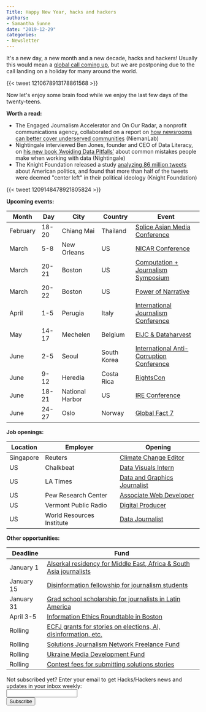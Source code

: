 ```yaml
---
Title: Happy New Year, hacks and hackers
authors: 
- Samantha Sunne
date: "2019-12-29"
categories:
- Newsletter
---
```


It's a new day, a new month and a new decade, hacks and hackers! Usually this would mean a [global call coming up](https://hackshackers.com/resources/global-open-call/), but we are postponing due to the call landing on a holiday for many around the world.

{{< tweet 1210678913178861568 >}}

Now let's enjoy some brain food while we enjoy the last few days of the twenty-teens.

**Worth a read:**

* The Engaged Journalism Accelerator and On Our Radar, a nonprofit communications agency, collaborated on a report on [how newsrooms can better cover underserved communities](https://www.niemanlab.org/2019/12/here-is-a-step-by-step-guide-for-news-outlets-to-share-power-with-underserved-communities/) (NiemanLab)
* Nightingale interviewed Ben Jones, founder and CEO of Data Literacy, on [his new book ‘Avoiding Data Pitfalls’](https://medium.com/nightingale/avoiding-data-pitfalls-an-interview-with-ben-jones-e06c67bf25c4) about common mistakes people make when working with data (Nightingale)
* The Knight Foundation released a study [analyzing 86 million tweets](https://knightfoundation.org/articles/polarization-in-the-twittersphere-what-86-million-tweets-reveal-about-the-political-makeup-of-american-twitter-users-and-how-they-engage-with-news/) about American politics, and found that more than half of the tweets were deemed "center left" in their political ideology (Knight Foundation)

{{< tweet 1209148478921805824 >}}

**Upcoming events:**

| Month | Day | City | Country | Event |
| ----- | --- | ---- | ------- | ----- |
February | 18-20 | Chiang Mai | Thailand | [Splice Asian Media Conference](https://www.splicemedia.com/splicebeta2019/)
March | 5-8 | New Orleans | US | [NICAR Conference](https://www.ire.org/events-and-training/conferences/nicar-2020)
March | 20-21 | Boston | US | [Computation + Journalism Symposium](https://cj2020.northeastern.edu/)
March | 20-22 | Boston | US | [Power of Narrative](http://www.bu.edu/com/narrative/index.html)
April | 1-5 | Perugia | Italy | [International Journalism Conference](https://www.journalismfestival.com/)
May | 14-17 | Mechelen | Belgium | [EIJC & Dataharvest](https://dataharvest.eu/)
June | 2-5 | Seoul | South Korea | [International Anti-Corruption Conference](https://iaccseries.org/blog/19th-international-anti-corruption-conference-will-take-place-on-2-5-june-2020-in-seoul-korea/)
June | 9-12 | Heredia | Costa Rica | [RightsCon](https://www.facebook.com/events/2389136194744554/)
June | 18-21 | National Harbor | US | [IRE Conference](https://www.ire.org/events-and-training/event/4125)
June | 24-27 | Oslo | Norway | [Global Fact 7](https://www.poynter.org/fact-checking/2019/apply-now-for-the-seventh-global-fact-checking-summit-in-oslo/)

**Job openings:**

| Location | Employer | Opening |
| -------- | -------- | ------- |
Singapore | Reuters | [Climate Change Editor](https://talkingbiznews.com/biz-news-help-wanted/reuters-seeks-editor-to-oversee-climate-change-coverage/)
US | Chalkbeat | [Data Visuals Intern](https://jobs.chalkbeat.org/jobs/data-visuals-intern/)
US | LA Times | [Data and Graphics Journalist](https://twitter.com/latguild/status/1207359161006096384)
US | Pew Research Center | [Associate Web Developer](https://jobs-prc.icims.com/jobs/6160/associate-web-developer/job?mobile=false&width=641&height=500&bga=true&needsRedirect=false&jan1offset=-300&jun1offset=-240)
US | Vermont Public Radio | [Digital Producer](https://twitter.com/vprnet/status/1207644509691142145)
US | World Resources Institute | [Data Journalist](https://jobs.jobvite.com/wri/job/oaBKbfwq?__jvst=Career+Site)

**Other opportunities:**

| Deadline | Fund |
| -------- | ---- |
January 1 | [Alserkal residency for Middle East, Africa & South Asia journalists](https://careerssearch.bbc.co.uk/jobs/job/Senior-subeditor/46482) 
January 15 | [Disinformation fellowship for journalism students](https://culturalvistas.org/articles/press-releases/journalism-students-apply-now-for-an-international-fellowship-focused-on-curbing-fake-news/)
January 31 | [Grad school scholarship for journalists in Latin America](https://careers.bloomberg.com/job/detail/79487?lc=Brasilia)
April 3-5 | [Information Ethics Roundtable in Boston](https://www.northeastern.edu/csshresearch/ethics/information-ethics-roundtable/)
Rolling | [ECFJ grants for stories on elections, AI, disinformation, etc.](https://www.eyebeam.org/eyebeam-center-for-the-future-of-journalism/)
Rolling | [Solutions Journalism Network Freelance Fund](https://thewholestory.solutionsjournalism.org/now-offering-travel-funds-for-freelancers-857c49f9b395)
Rolling | [Ukraine Media Development Fund](http://ijnet.org/en/opportunities/media-development-grants-available-ukraine)
Rolling | [Contest fees for submitting solutions stories](https://thewholestory.solutionsjournalism.org/submitting-your-solutions-story-to-a-journalism-award-contest-we-can-help-with-the-fees-12b3e3ab6b01?mc_cid=57b074cc10&mc_eid=f9f525b1fd)

<div id="mc_embed_signup"><form id="mc-embedded-subscribe-form" class="validate" action="//hackshackers.us1.list-manage.com/subscribe/post?u=c56f2e53d5ed6ef87f8aaa75c&amp;id=fb2bc6f10b" method="post" name="mc-embedded-subscribe-form" novalidate="" target="_blank">

<div id="mc_embed_signup_scroll">

<div class="mc-field-group"><label for="mce-EMAIL">Not subscribed yet? Enter your email to get Hacks/Hackers news and updates in your inbox weekly:  </label></div>

<div class="mc-field-group"><input id="mce-EMAIL" class="required email" name="EMAIL" type="email" value="" /></div>

<!-- real people should not fill this in and expect good things - do not remove this or risk form bot signups-->

<div style="position: absolute; left: -5000px;"><input tabindex="-1" name="b_c56f2e53d5ed6ef87f8aaa75c_fb2bc6f10b" type="text" value="" /></div>

<div class="clear"><input id="mc-embedded-subscribe" class="button" name="subscribe" type="submit" value="Subscribe" /></div>

</div>

</form></div>

<!--End mc_embed_signup-->

<meta name="twitter:card" content="summary">

<meta name="twitter:image:src" content="https://hackshackers.com/content-images/about/hackshackers_logomark.png">
